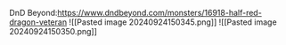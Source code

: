 DnD Beyond:https://www.dndbeyond.com/monsters/16918-half-red-dragon-veteran
![[Pasted image 20240924150345.png]]
![[Pasted image 20240924150350.png]]